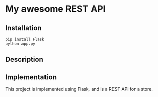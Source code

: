 # My awesome REST API

## Installation

```
pip install Flask
python app.py
```

## Description

## Implementation

This project is implemented using Flask, and is a REST API for a store.
